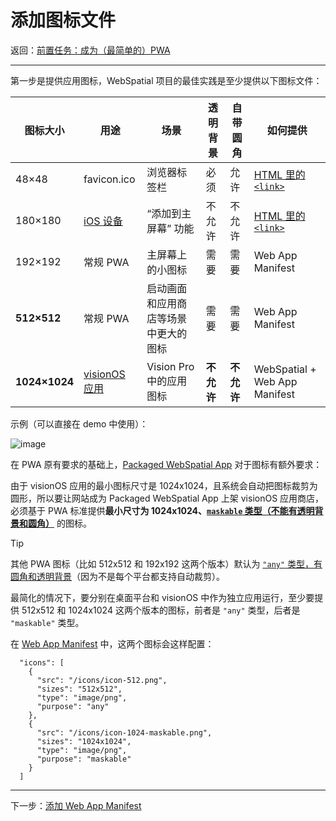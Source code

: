 
# 添加图标文件

返回：[前置任务：成为（最简单的）PWA](prerequisite-become-a-minimal-pwa.md)

---

第一步是提供应用图标，WebSpatial 项目的最佳实践是至少提供以下图标文件：

| 图标大小 | 用途        | 场景                                                       | 透明背景 | 自带圆角 | 如何提供                           |
|---------|------------|------------------------------------------------------------|---------|---------|------------------------------------|
| 48×48   | favicon.ico | 浏览器标签栏                                               | 必须    | 允许    | [HTML 里的 `<link>`]()                 |
| 180×180 | [iOS 设备]()    | “添加到主屏幕” 功能                                         | 不允许  | 不允许  | [HTML 里的 `<link>`]()                 |
| 192×192 | 常规 PWA    | 主屏幕上的小图标                                           | 需要    | 需要    | Web App Manifest                   |
| **512×512** | 常规 PWA    | 启动画面和应用商店等场景中更大的图标                       | 需要    | 需要    | Web App Manifest                   |
| **1024×1024** | [visionOS 应用]() | Vision Pro 中的应用图标                                   | **不允许**  | **不允许**  | WebSpatial + Web App Manifest      |


示例（可以直接在 demo 中使用）：

![image]()

在 PWA 原有要求的基础上，[Packaged WebSpatial App]() 对于图标有额外要求：

由于 visionOS 应用的最小图标尺寸是 1024x1024，且系统会自动把图标裁剪为圆形，所以要让网站成为 Packaged WebSpatial App 上架 visionOS 应用商店，必须基于 PWA 标准提供**最小尺寸为 1024x1024、[`maskable` 类型（不能有透明背景和圆角）]()** 的图标。

> [!TIP]
> 其他 PWA 图标（比如 512x512 和 192x192 这两个版本）默认为 [`"any"` 类型，有圆角和透明背景]()（因为不是每个平台都支持自动裁剪）。

最简化的情况下，要分别在桌面平台和 visionOS 中作为独立应用运行，至少要提供 512x512 和 1024x1024 这两个版本的图标，前者是 `"any"` 类型，后者是 `"maskable"` 类型。

在 [Web App Manifest]() 中，这两个图标会这样配置：

```json5
  "icons": [
    {
      "src": "/icons/icon-512.png",
      "sizes": "512x512",
      "type": "image/png",
      "purpose": "any"
    },
    {
      "src": "/icons/icon-1024-maskable.png",
      "sizes": "1024x1024",
      "type": "image/png",
      "purpose": "maskable"
    }
  ]
```

---

下一步：[添加 Web App Manifest](add-web-app-manifest.md)

